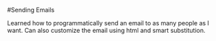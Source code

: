 #Sending Emails

Learned how to programmatically send an email to as many people as I want.
Can also customize the email using html and smart substitution.